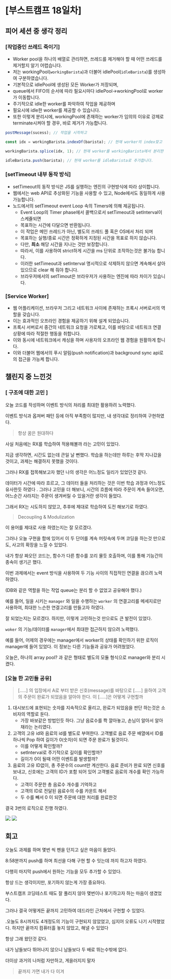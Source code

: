 # [부스트캠프 18일차]

## 피어 세션 중 생각 정리

### [작업중인 쓰레드 죽이기]

- Worker pool을 하나의 배열로 관리하면, 쓰레드를 제거해야 할 때 어떤 쓰레드를 제거할지 알기 어렵습니다.
- 저는 workingPool(`workingBarista`)과 더불어 idlePool(`idleBarista`)를 생성하여 구분하였습니다.
- 기본적으로 idlePool에 생성된 모든 Worker가 저장되며,
- queue에서 FIFO의 순서에 따라 필요시마다 idlePool->workingPool로 worker가 이동합니다.
- 주기적으로 idle한 worker를 파악하여 작업을 제공하며
- 필요시에 idle한 worker를 제공할 수 있습니다.
- 또한 이렇게 분리시에, workingPool에 존재하는 worker가 임의의 이유로 강제로 terminate시켜야 할 경우, 바로 제거가 가능합니다.

```js
postMessage(sucess); // 작업을 시작하고

const idx = workingBarista.indexOf(barista); // 현재 worker의 index찾고

workingBarista.splice(idx, 1); // 현재 worker를 workingBarista에서 분리한 뒤

idleBarista.push(barista); // 현재 worker를 idleBarista로 추가합니다.
```

### [setTimeout 내부 동작 방식]

- setTimeout의 동작 방식은 JS를 실행하는 엔진의 구현방식에 따라 상이합니다.
- 웹에서는 web API로 추상화된 기능을 사용할 수 있고, Node에서도 동일하게 사용 가능합니다.
- 노드에서의 setTimeout event Loop 속의 Timers에 의해 제공됩니다.
    - Event Loop의 Timer phase에서 콜백으로서 setTimeout과 setInterval이 스케쥴되면
    - 목표하는 시간에 다달으면 반환됩니다.
    - 이 작업은 메인 쓰레드가 아닌, 별도의 쓰레드 풀 혹은 OS에서 처리 되며
    - 목표하는 실행/종료 시간은 정확하게 지정된 시간을 목표로 하지 않습니다.
    - 다만, **최소** 해당 시간을 지나는 것만 보장합니다.
    - 따라서, 이를 사용하여 strict하게 시간을 ms 단위로 조작하는것은 불가능 합니다.
    - 이러한 setTimeout과 setInterval 명시적으로 삭제하지 않으면 계속해서 살아있으므로 clear 해 줘야 합니다.
    - 브라우저에서의 setTimout은 브라우저가 사용하는 엔진에 따라 차이가 있습니다.

### [Service Worker]

- 웹 어플리케이션, 브라우저 그리고 네트워크 사이에 존재하는 프록시 서버로서의 역할을 갖습니다.
- 이는 효과적인 오프라인 경험을 제공하기 위해 설계 되었습니다.
- 프록시 서버로서 중간의 네트워크 요청을 가로체고, 이를 바탕으로 네트워크 연결 상황에 따라 적절한 행동을 취합니다.
- 이와 동시에 네트워크에서 캐싱을 하며 사용자의 오프라인 웹 경험을 원활하게 합니다.
- 이와 더불어 웹에서의 푸시 알림(push notification)과 background sync api로의 접근을 가능케 합니다.

## 챌린지 중 느낀것

### [ 구조에 대한 고민 ]

오늘 코드를 작성하며 이벤트 방식의 처리를 최대한 활용하려 노력했다. 

이벤트 방식과 옵져버 패턴 등에 아직 부족함이 많지만, 내 생각대로 정리하여 구현하였다. 

> 항상 꿈은 원대하다

사실 처음에는 RX를 학습하여 적용해볼까 라는 고민이 있었다. 

지금 생각하면, 시간도 없는데 큰일 날 뻔했다. 학습을 하는데만 하루는 후딱 지나갔을 것이고, 과제는 해결하지 못했을 것이다. 

그러나 RX를 접목해보고자 했던 나의 생각은 어느정도 일리가 있었던것 같다. 

데이터가 시간에 따라 흐르고, 그 데이터 들을 처리하는 것은 이번 학습 과정과 어느정도 유사한듯 하였다 . 그러나 고민을 더 해보니, 시간의 흐름에 따라 주문이 계속 들어오면, 어느순간 사라지는 주문이 생겨버릴 수 있을거란 생각이 들었다. 

그래서 RX는 시도하지 않았고, 추후에 제대로 학습하여 도전 해보기로 하였다. 

> Decoupling & Modulization

이 용어를 제대로 사용 하였는지는 잘 모르겠다. 

그러나 오늘 구현을 함에 있어서 이 두 단어를 계속 머릿속에 두며 코딩을 하는것 만으로도, 사고의 확장을 느낄 수 있었다. 

내가 항상 짜오던 코드는, 함수가 다른 함수를 꼬리 물듯 호출하며, 이를 통해 기능간의 종속이 생기곤 했다. 

이번 과제에서는 event 방식을 사용하여 두 기능 사이의 직접적인 연결을 끊으려 노력하였다. 

(DB와 같은 역할을 하는 작업 queue는 분리 할 수 없었고 공유해야 했다.)

예를 들어, 일을 시키는 `manager` 와 일을 수행하는 `worker` 의 연결고리를 메세지로만 사용하여, 최대한 느슨한 연결고리를 만들고자 하였다. 

잘 되었는지는 모르겠다. 하지만, 이렇게 고민하는것 만으로도 큰 발전이 있었다. 

`woker` 의 기능/데이터를 `manager`에서 최대한 접근하지 않으려 노력했다. 

예를 들어, 어제의 경우에는 manager에서 worker의 상태를 확인하기 위한 로직이 manager에 들어 있었다. 이 정보는 다른 기능들과 공유가 어려웠었다. 

오늘은, 하나의 array pool? 과 같은 형태로 별도의 모듈 형식으로 manager와 분리 시켰다. 

### [오늘 한 고민들 공유]

> [.....] 의 입장에서 A로 부터 받은 신호(message)를 바탕으로 [.....] 을하여 고객의 주문이 완료가 되었음을 알아야 한다. 이 [.....]은 어떻게 구현할까

1. 대시보드에 표현되는 숫자를 지속적으로 올리고, 완료가 되었음을 판단 하는것은 소비자의 역할로 둔다. 
    - 가장 바보같은 방법인듯 하다. 그냥 음료수를 쫙 깔아놓고, 손님이 알아서 알아채라는 논리였다.
2. 고객의 고유 id와 음료의 id를 별도로 부여한다. 고객별로 음료 주문 배열에서 ID를 하나씩 Pop 하여 길이가 0(숫자)이 되면 주문 완료가 될것이다. 
    - 이를 어떻게 확인할까?
    - setInterval로 주기적으로 길이를 확인할까?
    - 길이가 0이 될때 어떤 이벤트를 발생할까?
3. 음료의 고유 ID없이, 총 주문수의 count만 계산한다. 음료 준비가 완료 되면 신호를 보내고, 신호에는 고객의 ID가 포함 되어 있어 고객별로 음료의 개수를 확인 가능하다. 
    - 고객이 주문한 총 음료수 개수를 기억하고
    - 고객의 ID로 전달된 음료수의 수를 카운트 해서
    - 두 수를 빼서 0 이 되면 주문에 대한 처리를 완료한것

결국 3번의 로직으로 진행 하였다. 

![](https://github.com/sukjae/daily-study/blob/master/boost-camp/day18-1.jpg)
![](https://github.com/sukjae/daily-study/blob/master/boost-camp/day18.jpg)

## 회고

오늘도 과제를 하며 몇번 씩 펜을 던지고 싶은 마음이 들었다.

8:58분까지 push를 하며 최선을 다해 구현 할 수 잇는데 까지 하고자 하였다.

다행히 마지막 push에서 원하는 기능을 모두 추가할 수 있었다.

항상 드는 생각이지만, 포기하지 않는게 가장 중요하다.

부스트캠프 코딩테스트 때도 잘 풀리지 않아 몇번이나 포기하고자 하는 마음이 생겼었다.

그러나 결국 어떻게든 끝까지 고민하여 데드라인 근처에서 구현할 수 있었다.

.오늘도 8시까지도 4개정도의 기능이 구현되지 않았었고, 심지어 오류도 나기 시작했었다. 하지만 끝까지 컴퓨터흘 놓지 않았고, 해낼 수 있었다

항상 그래 왔던것 같다.

내가 남들보다 뛰어나지 않으니 남들보다 두 배로 뛰는수밖에 없다.

더이상 과거의 나처럼 자만하고, 게을러지지 말자

> 끝까지 가면 내가 다 이겨
